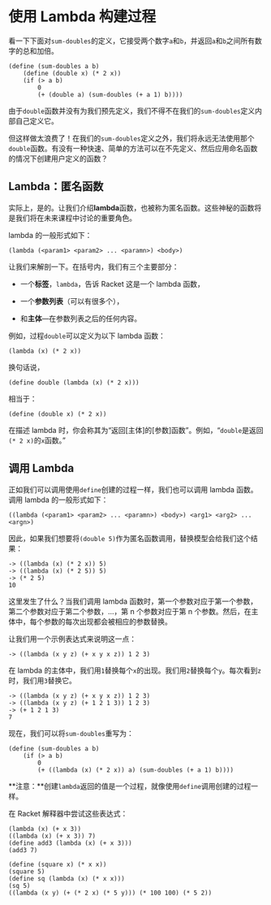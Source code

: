 # 使用 Lambda 构建过程

看一下下面对`sum-doubles`的定义，它接受两个数字`a`和`b`，并返回`a`和`b`之间所有数字的总和加倍。

```
(define (sum-doubles a b)
    (define (double x) (* 2 x))
    (if (> a b)
        0
        (+ (double a) (sum-doubles (+ a 1) b)))) 
```

由于`double`函数并没有为我们预先定义，我们不得不在我们的`sum-doubles`定义内部自己定义它。

但这样做太浪费了！在我们的`sum-doubles`定义之外，我们将永远无法使用那个`double`函数。有没有一种快速、简单的方法可以在不先定义、然后应用命名函数的情况下创建用户定义的函数？

## Lambda：匿名函数

实际上，是的。让我们介绍**lambda**函数，也被称为匿名函数。这些神秘的函数将是我们将在未来课程中讨论的重要角色。

lambda 的一般形式如下：

```
(lambda (<param1> <param2> ... <paramn>) <body>) 
```

让我们来解剖一下。在括号内，我们有三个主要部分：

+   一个**标签**，`lambda`，告诉 Racket 这是一个 lambda 函数，

+   一个**参数列表**（可以有很多个），

+   和**主体**—在参数列表之后的任何内容。

例如，过程`double`可以定义为以下 lambda 函数：

```
(lambda (x) (* 2 x)) 
```

换句话说，

```
(define double (lambda (x) (* 2 x))) 
```

相当于：

```
(define (double x) (* 2 x)) 
```

在描述 lambda 时，你会称其为“返回[主体]的[参数]函数”。例如，“`double`是返回`(* 2 x)`的`x`函数。”

## 调用 Lambda

正如我们可以调用使用`define`创建的过程一样，我们也可以调用 lambda 函数。调用 lambda 的一般形式如下：

`((lambda (<param1> <param2> ... <paramn>) <body>) <arg1> <arg2> ... <argn>)`

因此，如果我们想要将`(double 5)`作为匿名函数调用，替换模型会给我们这个结果：

```
-> ((lambda (x) (* 2 x)) 5)
-> ((lambda (x) (* 2 5)) 5)
-> (* 2 5)
10 
```

这里发生了什么？当我们调用 lambda 函数时，第一个参数对应于第一个参数，第二个参数对应于第二个参数，...，第 n 个参数对应于第 n 个参数。然后，在主体中，每个参数的每次出现都会被相应的参数替换。

让我们用一个示例表达式来说明这一点：

```
-> ((lambda (x y z) (+ x y x z)) 1 2 3) 
```

在 lambda 的主体中，我们用`1`替换每个`x`的出现。我们用`2`替换每个`y`。每次看到`z`时，我们用`3`替换它。

```
-> ((lambda (x y z) (+ x y x z)) 1 2 3)
-> ((lambda (x y z) (+ 1 2 1 3)) 1 2 3)
-> (+ 1 2 1 3)
7 
```

现在，我们可以将`sum-doubles`重写为：

```
(define (sum-doubles a b)
    (if (> a b)
        0
        (+ ((lambda (x) (* 2 x)) a) (sum-doubles (+ a 1) b)))) 
```

**注意：**创建`lambda`返回的值是一个过程，就像使用`define`调用创建的过程一样。

在 Racket 解释器中尝试这些表达式：

```
(lambda (x) (+ x 3))  
((lambda (x) (+ x 3)) 7)  
(define add3 (lambda (x) (+ x 3)))  
(add3 7)

(define (square x) (* x x))   
(square 5)   
(define sq (lambda (x) (* x x)))   
(sq 5)   
((lambda (x y) (+ (* 2 x) (* 5 y))) (* 100 100) (* 5 2)) 
```
